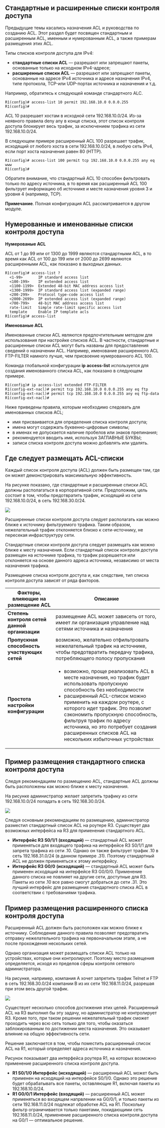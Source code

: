 <!-- 4.4.1 -->
## Стандартные и расширенные списки контроля доступа

Предыдущие темы касались назначения ACL и руководства по созданию ACL. Этот раздел будет посвящен стандартным и расширенным ACL, именным и нумерованным ACL, а также примерам размещения этих ACL.

Типы списков контроля доступа для IPv4:

* **стандартные списки ACL** — разрешают или запрещают пакеты, основанные только на исходном IPv4-адресе;
* **расширенные списки ACL** — разрешают или запрещают пакеты, основанные на адресе IPv4 источника и адресе назначения IPv4, типе протокола, TCP-или UDP-портах источника и назначения и т.д.

Например, обратитесь к следующей команде стандартного ALC.

```
R1(config)# access-list 10 permit 192.168.10.0 0.0.0.255
R1(config)#
```

ACL 10 разрешает хостам в исходной сети 192.168.10.0/24. Из-за неявного правила deny any в конце списка, этот список контроля доступа блокирует весь трафик, за исключением трафика из сети 192.168.10.0/24.

В следующем примере расширенный ACL 100 разрешает трафик, исходящий от любого хоста в сети 192.168.10.0/24, в любую сеть IPv4, если порт хоста назначения равен 80 (HTTP).

```
R1(config)# access-list 100 permit tcp 192.168.10.0 0.0.0.255 any eq www
R1(config)#
```

Обратите внимание, что стандартный ACL 10 способен фильтровать только по адресу источника, в то время как расширенный ACL 100 фильтрует информацию об источнике и месте назначения уровня 3 и уровня 4 (например, TCP).

**Примечание**. Полная конфигурация ACL рассматривается в другом модуле.

<!-- 4.4.2 -->
## Нумерованные и именованные списки контроля доступа

**Нумерованые ACL**

ACL от 1 до 99 или от 1300 до 1999 являются стандартными ACL, в то время как ACL от 100 до 199 или от 2000 до 2699 являются расширенными ACL, как показано в выходных данных.

```
R1(config)# access-list ?
  <1-99>       IP standard access list
  <100-199>    IP extended access list
  <1100-1199>  Extended 48-bit MAC address access list
  <1300-1999>  IP standard access list (expanded range)
  <200-299>    Protocol type-code access list
  <2000-2699>  IP extended access list (expanded range)
  <700-799>    48-bit MAC address access list
  rate-limit   Simple rate-limit specific access list
  template     Enable IP template acls
R1(config)# access-list

```

**Именованые ACL**

Именованные списки ACL являются предпочтительным методом для использования при настройке списков ACL. В частности, стандартные и расширенные списки ACL могут быть названы для предоставления сведений о назначении ACL. Например, именование расширенного ACL FTP-FILTER намного лучше, чем присвоение нумерованного ACL 100.

Команда глобальной конфигурации **ip** **access-list** используется для создания именованного списка ACL, как показано в следующем примере.

```
R1(config)# ip access-list extended FTP-FILTER
R1(config-ext-nacl)# permit tcp 192.168.10.0 0.0.0.255 any eq ftp
R1(config-ext-nacl)# permit tcp 192.168.10.0 0.0.0.255 any eq ftp-data
R1(config-ext-nacl)#

```

Ниже приведены правила, которым необходимо следовать для именованных списков ACL;

* имя присваивается для определения списка контроля доступа;
* имена могут содержать буквенно-цифровые символы;
* в именах не допускается наличие пробелов или знаков препинания;
* рекомендуется вводить имя, используя ЗАГЛАВНЫЕ БУКВЫ;
* записи списка контроля доступа можно добавлять или удалять.

<!-- 4.4.3 -->
## Где следует размещать ACL-списки

Каждый список контроля доступа (ACL) должен быть размещен там, где он может демонстрировать максимальную эффективность.

На рисунке показано, где стандартные и расширенные списки ACL должны располагаться в корпоративной сети. Предположим, цель состоит в том, чтобы предотвратить трафик, исходящий из сети 192.168.10.0/24, в сеть 192.168.30.0/24.

![](./assets/4.4.3.png)
<!-- /courses/ensa-dl/ae8e8c82-34fd-11eb-ba19-f1886492e0e4/aeb43cf2-34fd-11eb-ba19-f1886492e0e4/assets/c61058f0-1c46-11ea-af56-e368b99e9723.svg -->

<!--
На рисунке показано, как разместить ACL в сети. Эта сеть имеет три роутера и четыре LAN. Вверху в центре находится R2. Ниже и слева расположен R1, подключающийся к R2 с помощью последовательного кабеля. Оба R1 и R2 используют свои интерфейсы S0/1/0. Справа от R2 находится R3, соединяющий R2 с последовательным кабелем. R3 и R2 используют свои интерфейсы S0/1/1. R1 и R3 имеют по две локальные сети. R1 имеет локальную сеть, подключенную от G0/0/0 к коммутатору S1 с узлом PC1. Это сеть 192.168.10.0/24 и PC1 имеет IP-адрес 192.168.10.10. R1 имеет вторую локальную сеть, подключенную от G0/0/1 к коммутатору S2 с узлом PC2. Это сеть 192.168.11.0/24 и PC2 имеет IP-адрес 192.168.11.10. R3 имеет локальную сеть, подключенную от G0/0/0 к коммутатору S3 с узлом PC3. Это сеть 192.168.30.0/24 и PC3 имеет IP-адрес 192.168.30.12. R3 имеет вторую локальную сеть, подключенную от G0/0/1 к коммутатору S4 с серверным узлом. Это сеть 192.168.31.0/24 и сервер имеет IP-адрес 192.168.31.12. Над R1 есть поле, в котором говорится, что расширенные ACL-списки обычно располагаются рядом с источником. Еще одно поле изображено над R3, в нем говорится, что стандартные списки ACL обычно размещаются рядом с сетью назначения.
-->

Расширенные списки контроля доступа следует располагать как можно ближе к источнику фильтруемого трафика. Таким образом, нежелательный трафик отклоняется близко к сети-источнику, не пересекая инфраструктуру сети.

Стандартные списки контроля доступа следует размещать как можно ближе к месту назначения. Если стандартный список контроля доступа размещен на источнике трафика, то трафик разрешается или отклоняется на основе данного адреса источника, независимо от места назначения трафика.

Размещение списка контроля доступа и, как следствие, тип списка контроля доступа зависят от ряда факторов.

| **Факторы, влияющие на размещение ACL** | **Описание** |
| --- | --- |
| **Степень контроля сетей данной организации**  | размещение ACL может зависеть от того, имеет ли организация управление над сетями источника и назначения |
| **Пропускная способность участвующих сетей** | возможно, желательно отфильтровать нежелательный трафик на источнике, чтобы предотвратить передачу трафика, потребляющего полосу пропускания |
| **Простота настройки конфигурации** | <ul><li>возможно, проще реализовать ACL в месте назначения, но трафик будет использовать пропускную способность без необходимости</li><li>расширенный ACL-список можно применить на каждом роутере, с которого идет трафик. Это позволит сэкономить пропускную способность, фильтруя трафик по адресу источника, но это потребует создания расширенных списков ACL на нескольких избыточных устройствах</li></ul> |

<!-- 4.4.4 -->
## Пример размещения стандартного списка контроля доступа

Следуя рекомендациям по размещению ACL, стандартные ACL должны быть расположены как можно ближе к месту назначения.

На рисунке администратор желает запретить трафику из сети 192.168.10.0/24 попадать в сеть 192.168.30.0/24.

![](./assets/4.4.4.png)
<!-- /courses/ensa-dl/ae8e8c82-34fd-11eb-ba19-f1886492e0e4/aeb43cf2-34fd-11eb-ba19-f1886492e0e4/assets/c610a712-1c46-11ea-af56-e368b99e9723.svg -->

<!--
На рисунке показано, как разместить стандартный список ACL в сети. Эта сеть имеет три роутера и четыре LAN. Вверху в центре находится R2. Ниже и слева расположен R1, подключающийся к R2 с помощью последовательного кабеля. R1 и R2 используют свои интерфейсы S0/1/0. Справа от R2 находится R3, соединяющий R2 с последовательным кабелем. R3 и R2 используют свои интерфейсы S0/1/1. R1 и R3 имеют по две локальные сети. R1 имеет локальную сеть, подключенную от G0/0/0 к коммутатору S1 с узлом PC1. Это сеть 192.168.10.0/24. R1 имеет вторую локальную сеть, подключенную от G0/1 к коммутатору S2 с узлом PC2. Это сеть 192.168.11.0/24. R3 имеет локальную сеть, подключенную от G0/0/0 к коммутатору S3 с узлом PC3. Это сеть 192.168.30.0/24. R3 имеет вторую локальную сеть, подключенную от G0/0/1 к коммутатору S4 с узлом PC4. Это сеть 192.168.31.0/24. В оранжевой рамке вверху находятся слова «Блокировать весь трафик с 192.168.10.0/24 до 192.168.30.0/24.». На последовательном кабеле между R2 и R3 широким концом к R2 размещена воронка. Рядом с ней утверждение «Фильтрует трафик с 192.168.10.0/24 по всем направлениям, доступным для R3». Вторая воронка изображена на кабеле Ethernet между R3 и S3 широким концом в сторону R3. Рядом с ней утверждение «Фильтрует трафик от 192.168.10.0/24 до 192.168.30.0/24».
-->

Следуя основным рекомендациям по размещению, администратор разместил стандартный список ACL на роутере R3. Существует два возможных интерфейса на R3 для применения стандартного ACL.

* **Интерфейс R3 S0/1/1** **(входящий)** — стандартный ACL может применяться для входящего трафика на интерфейсе R3 S0/1/1 для запрета трафика из сети .10. Однако он также фильтрует трафик .10 в сеть 192.168.31.0/24 (в данном примере .31). Поэтому стандартный ACL не должен применяться к этому интерфейсу.
* **Интерфейс R3 G0/0** **(исходящий)** — стандартный ACL может быть применен исходящий на интерфейсе R3 G0/0/0. Применение данного списка не повлияет на другие сети, доступные для R3. Пакеты из сети .10 все равно смогут добраться до сети .31. Это лучший интерфейс для размещения стандартного списка ACL в соответствии с требованиями трафика.

<!-- 4.4.5 -->
## Пример размещения расширенного списка контроля доступа

Расширенный ACL должен быть расположен как можно ближе к источнику. Соблюдение данного правила позволяет предотвратить отправку нежелательного трафика на первоначальном этапе, а не после прохождения нескольких сетей.

Однако организация может размещать списки ACL только на устройствах, которые они контролируют. Поэтому место размещения определяется, исходя из пределов сферы контроля сетевого администратора.

На рисунке, например, компания A хочет запретить трафик Telnet и FTP в сеть 192.168.30.0/24 компании B из их сети 192.168.11.0/24, разрешая при этом весь другой трафик.

![](./assets/4.4.5.png)
<!-- /courses/ensa-dl/ae8e8c82-34fd-11eb-ba19-f1886492e0e4/aeb43cf2-34fd-11eb-ba19-f1886492e0e4/assets/c6116a60-1c46-11ea-af56-e368b99e9723.svg -->

<!--
На рисунке показано, как разместить расширенный список ACL в сети. Эта сеть имеет три роутера и четыре LAN. Вверху в центре находится R2. Ниже и слева расположен R1, подключающийся к R2 с помощью последовательного кабеля. R1 и R2 используют свои интерфейсы S0/1/0. Справа от R2 находится R3, соединяющий R2 с последовательным кабелем. R3 и R2 используют свои интерфейсы S0/1/1. R1 и R3 имеют по две локальные сети каждый. R1 имеет локальную сеть, подключенную от G0/0/0 к коммутатору S1 с узлом PC1. Это сеть 192.168.10.0/24. R1 имеет вторую локальную сеть, подключенную от G0/0/1 к коммутатору S2 с узлом PC2. Это сеть 192.168.11.0/24. R3 имеет локальную сеть, подключенную от G0/0/0 к коммутатору S3 с узлом PC3. Это сеть 192.168.30.0/24 и PC3 имеет IP-адрес 192.168.30.12. R3 имеет вторую локальную сеть, подключенную от G0/0/1 к коммутатору S4 с узлом PC4. Это сеть 192.168.31.0/24 и PC4 имеет IP-адрес 192.168.31.12. Текст в области гласит: «Блокировать трафик по протоколам FTP и Telnet от 192.168.11.0/24 до 192.168.30.0/24» На последовательном звене между R1 и R2 находится синяя воронка с широким концом воронки на стороне R1 по S0/1/0. Над воронкой находится поле, в котором говорится: «Проверяется весь трафик перед выходом из R1 S0/1/0». Вторая воронка находится в локальной сети между R1 и S2. Узкий конец воронки направлен на интерфейс G0/0/1. Рядом с воронкой область, которая гласит: «Рассматривает трафик только от 192.168.11.0/24».
-->

Существует несколько способов достижения этих целей. Расширенный ACL на R3 выполнил бы эту задачу, но администратор не контролирует R3. Кроме того, при таком решении нежелательный трафик сможет проходить через всю сеть только для того, чтобы оказаться заблокированным по достижении места назначения. Это оказывает влияние на общую эффективность сети.

Решение заключается в том, чтобы поместить расширенный список ACL на R1, который определяет адреса источника и назначения.

Рисунок показывает два интерфейса роутера R1, на которых возможно применение расширенного списка контроля доступа.

* **R1 S0/1/0 Интерфейс (исходящий)** — расширенный ACL может быть применен на исходящий на интерфейсе S0/1/0. Однако это решение будет обрабатывать все пакеты, оставляющие R1, включая пакеты из 192.168.10.0/24.
* **R1 G0/0/1 Интерфейс (входящий)** — расширенный ACL может применяться во входящем напрвлении на G0/0/1, и только пакеты из сети 192.168.11.0/24 подлежат обработке ACL на R1. Поскольку фильтр ограничивается только пакетами, покидающими сеть 192.168.11.0/24, применение расширенного списка контроля доступа на G0/1 — оптимальное решение.

<!-- 4.4.6 -->
<!-- quiz -->

